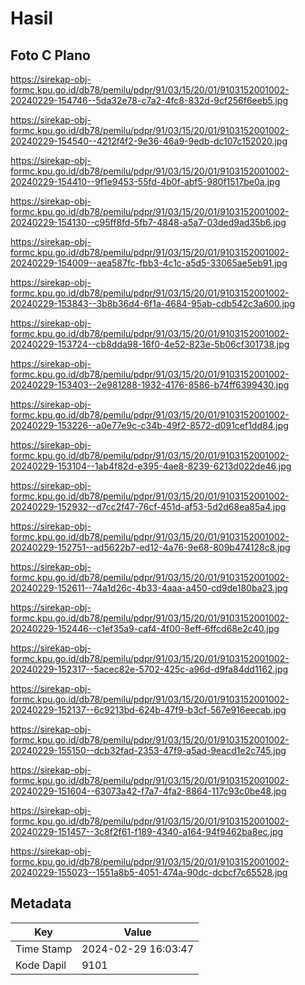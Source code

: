 # Hasil

## Foto C Plano

https://sirekap-obj-formc.kpu.go.id/db78/pemilu/pdpr/91/03/15/20/01/9103152001002-20240229-154746--5da32e78-c7a2-4fc8-832d-9cf256f6eeb5.jpg

https://sirekap-obj-formc.kpu.go.id/db78/pemilu/pdpr/91/03/15/20/01/9103152001002-20240229-154540--4212f4f2-9e36-46a9-9edb-dc107c152020.jpg

https://sirekap-obj-formc.kpu.go.id/db78/pemilu/pdpr/91/03/15/20/01/9103152001002-20240229-154410--9f1e9453-55fd-4b0f-abf5-980f1517be0a.jpg

https://sirekap-obj-formc.kpu.go.id/db78/pemilu/pdpr/91/03/15/20/01/9103152001002-20240229-154130--c95ff8fd-5fb7-4848-a5a7-03ded9ad35b6.jpg

https://sirekap-obj-formc.kpu.go.id/db78/pemilu/pdpr/91/03/15/20/01/9103152001002-20240229-154009--aea587fc-fbb3-4c1c-a5d5-33065ae5eb91.jpg

https://sirekap-obj-formc.kpu.go.id/db78/pemilu/pdpr/91/03/15/20/01/9103152001002-20240229-153843--3b8b36d4-6f1a-4684-95ab-cdb542c3a600.jpg

https://sirekap-obj-formc.kpu.go.id/db78/pemilu/pdpr/91/03/15/20/01/9103152001002-20240229-153724--cb8dda98-16f0-4e52-823e-5b06cf301738.jpg

https://sirekap-obj-formc.kpu.go.id/db78/pemilu/pdpr/91/03/15/20/01/9103152001002-20240229-153403--2e981288-1932-4176-8586-b74ff6399430.jpg

https://sirekap-obj-formc.kpu.go.id/db78/pemilu/pdpr/91/03/15/20/01/9103152001002-20240229-153226--a0e77e9c-c34b-49f2-8572-d091cef1dd84.jpg

https://sirekap-obj-formc.kpu.go.id/db78/pemilu/pdpr/91/03/15/20/01/9103152001002-20240229-153104--1ab4f82d-e395-4ae8-8239-6213d022de46.jpg

https://sirekap-obj-formc.kpu.go.id/db78/pemilu/pdpr/91/03/15/20/01/9103152001002-20240229-152932--d7cc2f47-76cf-451d-af53-5d2d68ea85a4.jpg

https://sirekap-obj-formc.kpu.go.id/db78/pemilu/pdpr/91/03/15/20/01/9103152001002-20240229-152751--ad5622b7-ed12-4a76-9e68-809b474128c8.jpg

https://sirekap-obj-formc.kpu.go.id/db78/pemilu/pdpr/91/03/15/20/01/9103152001002-20240229-152611--74a1d26c-4b33-4aaa-a450-cd9de180ba23.jpg

https://sirekap-obj-formc.kpu.go.id/db78/pemilu/pdpr/91/03/15/20/01/9103152001002-20240229-152446--c1ef35a9-caf4-4f00-8eff-6ffcd68e2c40.jpg

https://sirekap-obj-formc.kpu.go.id/db78/pemilu/pdpr/91/03/15/20/01/9103152001002-20240229-152317--5acec82e-5702-425c-a96d-d9fa84dd1162.jpg

https://sirekap-obj-formc.kpu.go.id/db78/pemilu/pdpr/91/03/15/20/01/9103152001002-20240229-152137--6c9213bd-624b-47f9-b3cf-567e916eecab.jpg

https://sirekap-obj-formc.kpu.go.id/db78/pemilu/pdpr/91/03/15/20/01/9103152001002-20240229-155150--dcb32fad-2353-47f9-a5ad-9eacd1e2c745.jpg

https://sirekap-obj-formc.kpu.go.id/db78/pemilu/pdpr/91/03/15/20/01/9103152001002-20240229-151604--63073a42-f7a7-4fa2-8864-117c93c0be48.jpg

https://sirekap-obj-formc.kpu.go.id/db78/pemilu/pdpr/91/03/15/20/01/9103152001002-20240229-151457--3c8f2f61-f189-4340-a164-94f9462ba8ec.jpg

https://sirekap-obj-formc.kpu.go.id/db78/pemilu/pdpr/91/03/15/20/01/9103152001002-20240229-155023--1551a8b5-4051-474a-90dc-dcbcf7c65528.jpg


## Metadata

| Key        | Value               |
| ---------- | ------------------- |
| Time Stamp | 2024-02-29 16:03:47 |
| Kode Dapil | 9101                |



